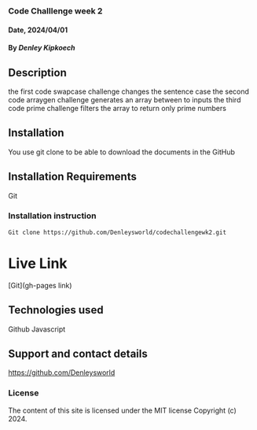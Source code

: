### Code Challlenge week 2

#### Date, 2024/04/01

#### By *Denley Kipkoech*

## Description
the first code swapcase challenge changes the sentence case
the second code arraygen challenge generates an array between to inputs
the third code prime challenge filters the array to return only prime numbers


## Installation
You use git clone to be able to download the documents in the GitHub

## Installation Requirements
Git

### Installation instruction
```
Git clone https://github.com/Denleysworld/codechallengewk2.git
```

# Live Link
[Git](gh-pages link)

## Technologies used
Github
Javascript

## Support and contact details
https://github.com/Denleysworld

### License
The content of this site is licensed under the MIT license
Copyright (c) 2024.
